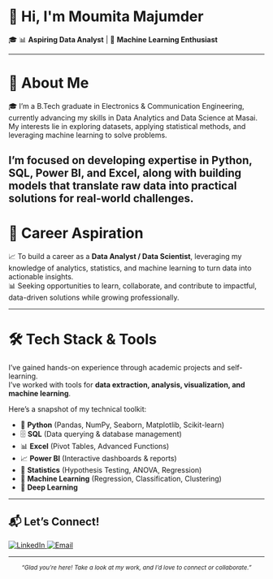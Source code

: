# 👋 Hi, I'm Moumita Majumder 

🎓 📊 **Aspiring Data Analyst** | 🤖 **Machine Learning Enthusiast**  

---

# 🧠 About Me 

🎓 I’m a B.Tech graduate in Electronics & Communication Engineering, currently advancing my skills in Data Analytics and Data Science at Masai. My interests lie in exploring datasets, applying statistical methods, and leveraging machine learning to solve problems.

I’m focused on developing expertise in Python, SQL, Power BI, and Excel, along with building models that translate raw data into practical solutions for real-world challenges.
---

# 🎯 Career Aspiration  

📈 To build a career as a **Data Analyst / Data Scientist**, leveraging my knowledge of analytics, statistics, and machine learning to turn data into actionable insights.  
📊 Seeking opportunities to learn, collaborate, and contribute to impactful, data-driven solutions while growing professionally.  

---

# 🛠️ Tech Stack & Tools  

I’ve gained hands-on experience through academic projects and self-learning.  
I’ve worked with tools for **data extraction, analysis, visualization, and machine learning**.  

Here’s a snapshot of my technical toolkit:  

- 🐍 **Python** (Pandas, NumPy, Seaborn, Matplotlib, Scikit-learn)  
- 🗄️ **SQL** (Data querying & database management)  
- 📊 **Excel** (Pivot Tables, Advanced Functions)  
- 📈 **Power BI** (Interactive dashboards & reports)  
- 📐 **Statistics** (Hypothesis Testing, ANOVA, Regression)  
- 🤖 **Machine Learning** (Regression, Classification, Clustering)  
- 🧠 **Deep Learning**  

---

## 📬 Let’s Connect!  

<p align="left">
  <a href="https://www.linkedin.com/in/moumita-majumder-143033202" target="_blank">
    <img src="https://img.shields.io/badge/LinkedIn-blue?style=for-the-badge&logo=linkedin&logoColor=white" alt="LinkedIn" />
  </a>
  <a href="mailto:majundermoumita.ece@gmail.com">
    <img src="https://img.shields.io/badge/Email-red?style=for-the-badge&logo=gmail&logoColor=white" alt="Email" />
  </a>
</p>

---

<p align="center"><sub><i>“Glad you’re here! Take a look at my work, and I’d love to connect or collaborate.”</i></sub></p>



